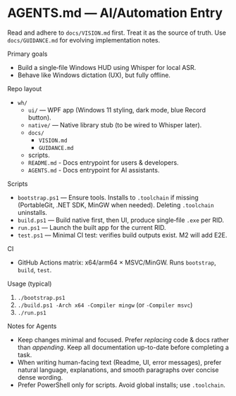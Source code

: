 # AGENTS.md — AI/Automation Entry

Read and adhere to `docs/VISION.md` first. Treat it as the source of truth. Use `docs/GUIDANCE.md` for evolving implementation notes.

Primary goals

- Build a single‑file Windows HUD using Whisper for local ASR.
- Behave like Windows dictation (UX), but fully offline.

Repo layout

- `wh/`
  - `ui/` — WPF app (Windows 11 styling, dark mode, blue Record button).
  - `native/` — Native library stub (to be wired to Whisper later).
  - `docs/`
    - `VISION.md`
    - `GUIDANCE.md`
  - scripts.
  - `README.md` - Docs entrypoint for users & developers.
  - `AGENTS.md` - Docs entrypoint for AI assistants.

Scripts

- `bootstrap.ps1` — Ensure tools. Installs to `.toolchain` if missing (PortableGit, .NET SDK, MinGW when needed). Deleting `.toolchain` uninstalls.
- `build.ps1` — Build native first, then UI, produce single‑file `.exe` per RID.
- `run.ps1` — Launch the built app for the current RID.
- `test.ps1` — Minimal CI test: verifies build outputs exist. M2 will add E2E.

CI

- GitHub Actions matrix: x64/arm64 × MSVC/MinGW. Runs `bootstrap`, `build`, `test`.

Usage (typical)

1) `./bootstrap.ps1`
2) `./build.ps1 -Arch x64 -Compiler mingw` (or `-Compiler msvc`)
3) `./run.ps1`

Notes for Agents

- Keep changes minimal and focused. Prefer *replacing* code & docs rather than *appending*. Keep all documentation up-to-date before completing a task.
- When writing human-facing text (Readme, UI, error messages), prefer natural language, explanations, and smooth paragraphs over concise dense wording.
- Prefer PowerShell only for scripts. Avoid global installs; use `.toolchain`.
